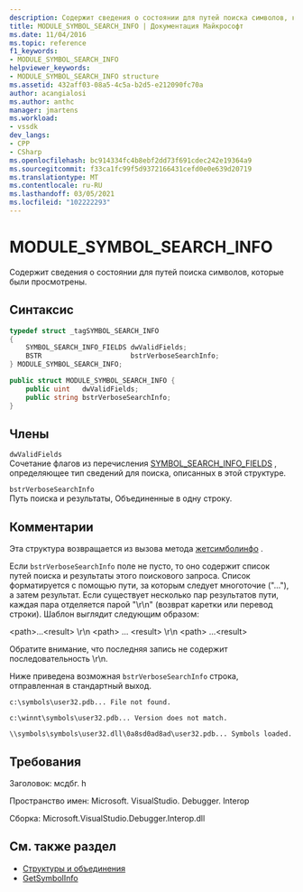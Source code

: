 ```yaml
---
description: Содержит сведения о состоянии для путей поиска символов, которые были просмотрены.
title: MODULE_SYMBOL_SEARCH_INFO | Документация Майкрософт
ms.date: 11/04/2016
ms.topic: reference
f1_keywords:
- MODULE_SYMBOL_SEARCH_INFO
helpviewer_keywords:
- MODULE_SYMBOL_SEARCH_INFO structure
ms.assetid: 432aff03-08a5-4c5a-b2d5-e212090fc70a
author: acangialosi
ms.author: anthc
manager: jmartens
ms.workload:
- vssdk
dev_langs:
- CPP
- CSharp
ms.openlocfilehash: bc914334fc4b8ebf2dd73f691cdec242e19364a9
ms.sourcegitcommit: f33ca1fc99f5d9372166431cefd0e0e639d20719
ms.translationtype: MT
ms.contentlocale: ru-RU
ms.lasthandoff: 03/05/2021
ms.locfileid: "102222293"
---
```

# <a name="module_symbol_search_info"></a>MODULE_SYMBOL_SEARCH_INFO

Содержит сведения о состоянии для путей поиска символов, которые были просмотрены.

## <a name="syntax"></a>Синтаксис

```cpp
typedef struct _tagSYMBOL_SEARCH_INFO
{
    SYMBOL_SEARCH_INFO_FIELDS dwValidFields;
    BSTR                      bstrVerboseSearchInfo;
} MODULE_SYMBOL_SEARCH_INFO;
```

```csharp
public struct MODULE_SYMBOL_SEARCH_INFO {
    public uint   dwValidFields;
    public string bstrVerboseSearchInfo;
}
```

## <a name="members"></a>Члены

`dwValidFields`\
Сочетание флагов из перечисления [SYMBOL_SEARCH_INFO_FIELDS](../../../extensibility/debugger/reference/symbol-search-info-fields.md) , определяющее тип сведений для поиска, описанных в этой структуре.

`bstrVerboseSearchInfo`\
Путь поиска и результаты, Объединенные в одну строку.

## <a name="remarks"></a>Комментарии

Эта структура возвращается из вызова метода [жетсимболинфо](../../../extensibility/debugger/reference/idebugmodule3-getsymbolinfo.md) .

Если `bstrVerboseSearchInfo` поле не пусто, то оно содержит список путей поиска и результаты этого поискового запроса. Список форматируется с помощью пути, за которым следует многоточие ("..."), а затем результат. Если существует несколько пар результатов пути, каждая пара отделяется парой "\r\n" (возврат каретки или перевод строки). Шаблон выглядит следующим образом:

\<path>...\<result> \r\n \<path> ... \<result> \r\n \<path> ...\<result>

Обратите внимание, что последняя запись не содержит последовательность \r\n.

Ниже приведена возможная `bstrVerboseSearchInfo` строка, отправленная в стандартный выход.

`c:\symbols\user32.pdb... File not found.`

`c:\winnt\symbols\user32.pdb... Version does not match.`

`\\symbols\symbols\user32.dll\0a8sd0ad8ad\user32.pdb... Symbols loaded.`

## <a name="requirements"></a>Требования

Заголовок: мсдбг. h

Пространство имен: Microsoft. VisualStudio. Debugger. Interop

Сборка: Microsoft.VisualStudio.Debugger.Interop.dll

## <a name="see-also"></a>См. также раздел

- [Структуры и объединения](../../../extensibility/debugger/reference/structures-and-unions.md)
- [GetSymbolInfo](../../../extensibility/debugger/reference/idebugmodule3-getsymbolinfo.md)

